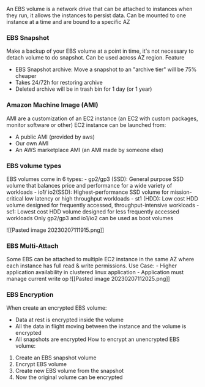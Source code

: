
An EBS volume is a network drive that can be attached to instances when they run, it allows the instances to persist data. Can be mounted to one instance at a time and are bound to a specific AZ 

### EBS Snapshot
Make a backup of your EBS volume at a point in time, it's not necessary to detach volume to do snapshot. Can be used across AZ region.
Feature
- EBS Snapshot archive: Move a snapshot to an "archive tier" will be 75% cheaper
- Takes 24/72h for restoring archive
- Deleted archive will be in trash bin for 1 day (or 1 year)


### Amazon Machine Image (AMI)
AMI are a customization of an EC2 instance (an EC2 with custom packages, monitor software or other)
EC2 instance can be launched from:
- A public AMI (provided by aws)
- Our own AMI
- An AWS marketplace AMI (an AMI made by someone else)

### EBS volume types
EBS volumes come in 6 types:
	- gp2/gp3 (SSD): General purpose SSD volume that balances price and performance for a wide variety of workloads
	- io1/ io2(SSD): Highest-performance SSD volume for mission-critical low latency or high throughput workloads
	- st1 (HDD): Low cost HDD volume designed for frequently accessed, throughput-intensive workloads
	- sc1: Lowest cost HDD volume designed for less frequently accessed workloads
Only gp2/gp3 and io1/io2 can be used as boot volumes

![[Pasted image 20230207111915.png]]


### EBS Multi-Attach
Some EBS can be attached to multiple EC2 instance in the same AZ where each instance has full read & write permissions.
Use Case:
	- Higher application availability in clustered linux application
	- Application must manage current write op
![[Pasted image 20230207112025.png]]

### EBS Encryption
When create an encrypted EBS volume:
- Data at rest is encrypted inside the volume
- All the data in flight moving between the instance and the volume is encrypted
- All snapshots are encrypted
How to encrypt an unencrypted EBS volume:
1. Create an EBS snapshot volume
2. Encrypt EBS volume
3. Create new EBS volume from the snapshot
4. Now the original volume can be encrypted